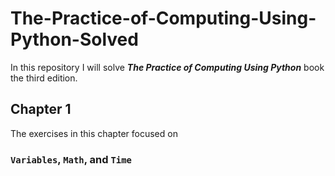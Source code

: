 # The-Practice-of-Computing-Using-Python-Solved
In this repository I will solve  **_The Practice of Computing Using Python_** book the third edition.


## Chapter 1

The exercises in this chapter focused on <h3> `Variables`, `Math`, and `Time` </h3>


